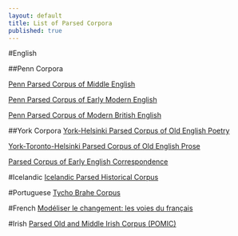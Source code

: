 ```yaml
---
layout: default
title: List of Parsed Corpora
published: true
---
```


#English

##Penn Corpora

[Penn Parsed Corpus of Middle English](http://www.ling.upenn.edu/histcorpora/PPCME2-RELEASE-3/index.html)

[Penn Parsed Corpus of Early Modern English](http://www.ling.upenn.edu/histcorpora/PPCEME-RELEASE-2/index.html)

[Penn Parsed Corpus of Modern British English](http://www.ling.upenn.edu/histcorpora/PPCEME-RELEASE-2/index.html)

##York Corpora
[York-Helsinki Parsed Corpus of Old English Poetry](http://www-users.york.ac.uk/%7Elang18/pcorpus.html)

[York-Toronto-Helsinki Parsed Corpus of Old English Prose](http://www-users.york.ac.uk/%7Elang22/YcoeHome1.htm)

[Parsed Corpus of Early English Correspondence](http://www-users.york.ac.uk/%7Elang22/PCEEC-manual/)

#Icelandic
[Icelandic Parsed Historical Corpus](http://linguist.is/icelandic_treebank/Icelandic_Parsed_Historical_Corpus_(IcePaHC))

#Portuguese
[Tycho Brahe Corpus](http://www.tycho.iel.unicamp.br/%7Etycho/)

#French
[Modéliser le changement: les voies du français](http://www.voies.uottawa.ca/corpus_pg_en.html)

#Irish
[Parsed Old and Middle Irish Corpus (POMIC)](http://www.dias.ie/index.php?option=com_content&amp;view=article&amp;id=6586&amp;Itemid=224&amp;lang=en)